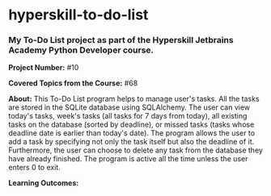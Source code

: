 # hyperskill-to-do-list
### My To-Do List project as part of the Hyperskill Jetbrains Academy Python Developer course.

**Project Number:** #10

**Covered Topics from the Course:** #68

**About:** This To-Do List program helps to manage user's tasks. All the tasks are stored in the SQLite database using SQLAlchemy. The user can view today's tasks, week's tasks (all tasks for 7 days from today), all existing tasks on the database (sorted by deadline), or missed tasks (tasks whose deadline date is earlier than today's date). The program allows the user to add a task by specifying not only the task itself but also the deadline of it. Furthermore, the user can choose to delete any task from the database they have already finished. The program is active all the time unless the user enters 0 to exit.

**Learning Outcomes:** 
